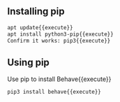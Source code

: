## Installing pip
```bash
apt update{{execute}}
apt install python3-pip{{execute}}
Confirm it works: pip3{{execute}}
```

## Using pip
Use pip to install Behave{{execute}}

```bash
pip3 install behave{{execute}}
```
